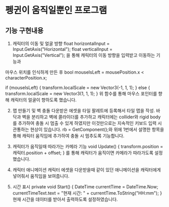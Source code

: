 # 펭귄이 움직일뿐인 프로그램

## 기능 구현내용
1. 캐릭터의 이동 및 얼굴 방향
float horizontalInput = Input.GetAxis("Horizontal");
float verticalInput = Input.GetAxis("Vertical");
을 통해 캐릭터의 이동 방향을 입력받고 이동하는 기능과

마우스 위치를 인식하게 만든 후
bool mouseIsLeft = mousePosition.x < characterPosition.x;

if (mouseIsLeft)
{
    transform.localScale = new Vector3(-1, 1, 1);
}
else
{
    transform.localScale = new Vector3(1, 1, 1);
}
위 함수를 통해 마우스 포인터를 향해 캐릭터의 얼굴이 향하도록 했습니다.

2. 맵 만들기 및 벽 충돌
   다운받은 에셋을 타일 팔레트에 등록해서 타일 맵을 작성.
   바닥과 벽을 분리하고 벽에 콜라이더를 추가하고
   캐릭터에는 collider와 rigid body를 추가하여 충돌 시 멈출 수 있게 하였지만 이것만으로는 지속적인 키보드 입력 시 관통하는 현상이 있습니다.
   rb = GetComponent<Rigidbody2D>();와 위에 1번에서 설명한 항목을 통해 캐릭터 움직임에 추가하여 충돌 시 멈추도록 기능합니다.

3. 캐릭터가 움직일때 따라가는 카메라 기능
void Update()
{
    transform.position = 캐릭터.position + offset;
}
를 통해 캐릭터가 움직이면 카메라가 따라가도록 설정했습니다.

4. 캐릭터 애니메이션
   캐릭터 에셋을 다운받을때 같이 있던 애니메이션을 캐릭터에게 넣어줘서 움직임을 보여줍니다.

5. 시간 표시
private void Start()
{
    DateTime currentTime = DateTime.Now;
    currentTimeText.text = "현재 시간: " + currentTime.ToString("HH:mm");
}
현재 시간을 데이터를 받아서 출력하도록 설정하였습니다.
